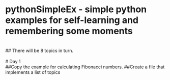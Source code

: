 # pythonSimpleEx - simple python examples for self-learning and remembering some moments
<br>
## There will be 8 topics in turn.
<br>
<br>
# Day 1
<br>
##Copy the example for calculating Fibonacci numbers.
##Create a file that implements a list of topics
